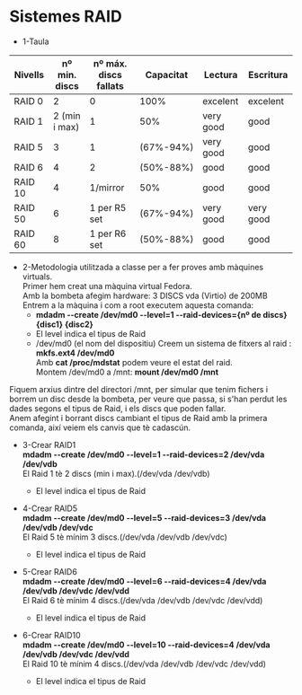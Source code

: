 # Sistemes RAID
* 1-Taula

Nivells | nº min. discs | nº máx. discs fallats  | Capacitat    | Lectura    | Escritura  |
------- | --------------| -----------------------| ------------ | -----------|------------|
RAID 0  | 2             | 0                      | 100%         | excelent   | excelent   |
RAID 1  | 2 (min i max) | 1                      | 50%          | very good  | good       |
RAID 5  | 3             | 1                      | (67%-94%)    | very good  | good       |
RAID 6  | 4             | 2                      | (50%-88%)    | good       | good       |
RAID 10 | 4             | 1/mirror               | 50%          | good       | good       |
RAID 50 | 6             | 1 per R5 set           | (67%-94%)    | very good  | very good  |
RAID 60 | 8             | 1 per R6 set           | (50%-88%)    | good       | good       |

* 2-Metodologia utilitzada a classe per a fer proves amb màquines virtuals.  
Primer hem creat una màquina virtual Fedora.  
Amb la bombeta afegim hardware: 3 DISCS vda (Virtio) de 200MB  
Entrem a la màquina i com a root executem aquesta comanda:  
  - **mdadm --create /dev/md0 --level=1 --raid-devices={nº de discs} {disc1} {disc2}**
  - El level indica el tipus de Raid
  - /dev/md0 (el nom del dispositiu)
Creem un sistema de fitxers al raid : **mkfs.ext4 /dev/md0**  
Amb **cat /proc/mdstat** podem veure el estat del raid.  
Montem /dev/md0 a /mnt: **mount /dev/md0 /mnt**  

Fiquem arxius dintre del directori /mnt, per simular que tenim fichers i borrem un disc desde la bombeta, per veure que passa, si s'han perdut les dades segons el tipus de Raid, i els discs que poden fallar.  
Anem afegint i borrant discs cambiant el tipus de Raid amb la primera comanda, així veiem els canvis que tè cadascún.

* 3-Crear RAID1  
**mdadm --create /dev/md0 --level=1 --raid-devices=2 /dev/vda /dev/vdb**  
El Raid 1 tè 2 discs (min i max).(/dev/vda /dev/vdb)
  - El level indica el tipus de Raid

* 4-Crear RAID5  
**mdadm --create /dev/md0 --level=5 --raid-devices=3 /dev/vda /dev/vdb /dev/vdc**  
El Raid 5 tè mínim 3 discs.(/dev/vda /dev/vdb /dev/vdc)
  - El level indica el tipus de Raid
  
* 5-Crear RAID6  
**mdadm --create /dev/md0 --level=6 --raid-devices=4 /dev/vda /dev/vdb /dev/vdc /dev/vdd**  
El Raid 6 tè mínim 4 discs.(/dev/vda /dev/vdb /dev/vdc /dev/vdd)
  - El level indica el tipus de Raid
  
* 6-Crear RAID10  
**mdadm --create /dev/md0 --level=10 --raid-devices=4 /dev/vda /dev/vdb /dev/vdc /dev/vdd**  
El Raid 10 tè mínim 4 discs.(/dev/vda /dev/vdb /dev/vdc /dev/vdd)
  - El level indica el tipus de Raid
  
  
  
  
  
